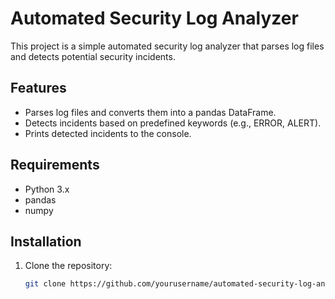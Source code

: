 # Automated Security Log Analyzer

This project is a simple automated security log analyzer that parses log files and detects potential security incidents.

## Features
- Parses log files and converts them into a pandas DataFrame.
- Detects incidents based on predefined keywords (e.g., ERROR, ALERT).
- Prints detected incidents to the console.

## Requirements
- Python 3.x
- pandas
- numpy

## Installation
1. Clone the repository:
   ```bash
   git clone https://github.com/yourusername/automated-security-log-analyzer.git

